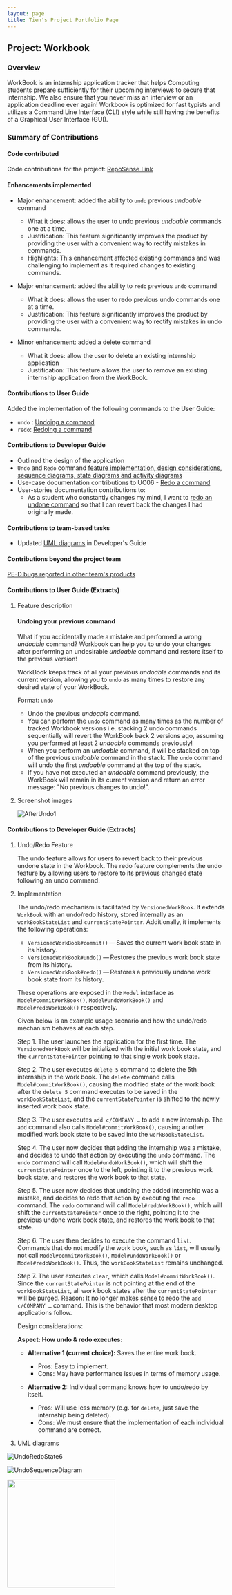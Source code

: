 ```yaml
---
layout: page
title: Tien's Project Portfolio Page
---
```


## Project: Workbook

### Overview

WorkBook is an internship application tracker that helps Computing students prepare sufficiently 
for their upcoming interviews to secure that internship. We also ensure that you never miss an 
interview or an application deadline ever again! 
Workbook is optimized for fast typists and utilizes a Command Line Interface (CLI) style while 
still having the benefits of a Graphical User Interface (GUI).

### Summary of Contributions

#### Code contributed
Code contributions for the project: [RepoSense Link](https://nus-cs2103-ay2223s1.github.io/tp-dashboard/?search=tienyu2000&breakdown=true&sort=groupTitle&sortWithin=title&since=2022-09-16&timeframe=commit&mergegroup=&groupSelect=groupByRepos&checkedFileTypes=docs~functional-code~test-code~other)

#### Enhancements implemented

- Major enhancement: added the ability to `undo` previous <em>undoable</em> command
  - What it does: allows the user to undo previous <em>undoable</em> commands one at a time.
  - Justification: This feature significantly improves the product by providing the user with a convenient way to rectify mistakes in commands.
  - Highlights: This enhancement affected existing commands and was challenging to implement as it required changes to existing commands.

- Major enhancement: added the ability to `redo` previous `undo` command
  - What it does: allows the user to redo previous undo commands one at a time.
  - Justification: This feature significantly improves the product by providing the user with a convenient way to rectify mistakes in undo commands.
  
- Minor enhancement: added a delete command 
  - What it does: allow the user to delete an existing internship application
  - Justification: This feature allows the user to remove an existing internship application from the WorkBook.
    

#### Contributions to User Guide
Added the implementation of the following commands to the User Guide:
- `undo` : [Undoing a command](https://github.com/AY2223S1-CS2103T-T10-3/tp/pull/154)
- `redo`: [Redoing a command](https://github.com/AY2223S1-CS2103T-T10-3/tp/pull/154)

#### Contributions to Developer Guide
- Outlined the design of the application
- `Undo` and `Redo` command [feature implementation, design considerations,
sequence diagrams, state diagrams and activity diagrams](https://github.com/AY2223S1-CS2103T-T10-3/tp/pull/98)
- Use-case documentation contributions to UC06 - [Redo a command](https://github.com/AY2223S1-CS2103T-T10-3/tp/pull/79)
- User-stories documentation contributions to: 
  - As a student who constantly changes my mind, I want to [redo an undone command](https://github.com/AY2223S1-CS2103T-T10-3/tp/pull/79) so that I can revert
  back the changes I had originally made.



#### Contributions to team-based tasks 
- Updated [UML diagrams](https://github.com/AY2223S1-CS2103T-T10-3/tp/pull/98) in Developer's Guide

#### Contributions beyond the project team
[PE-D bugs reported in other team's products](https://github.com/tienyu2000/ped/issues)

<div style="page-break-after: always;"></div>

#### Contributions to User Guide (Extracts)

1. Feature description

   #### Undoing your previous command
    What if you accidentally made a mistake and performed a wrong <em>undoable</em> command?
Workbook can help you to undo your changes after performing an
undesirable <em>undoable</em> command and restore itself to the
previous version!

    WorkBook keeps track of all your previous <em>undoable</em> commands and its current version, allowing you to `undo` as many times
to restore any desired state of your WorkBook.

    Format: `undo`
   * Undo the previous <em>undoable</em> command.
   * You can perform the `undo` command as many times as the number of tracked Workbook versions
     i.e. stacking 2 undo commands sequentially will revert the WorkBook back 2
     versions ago, assuming you performed at least 2 <em>undoable</em> commands previously!
   * When you perform an <em>undoable</em> command, it will be stacked on top of the
     previous <em>undoable</em> command in the stack. The `undo` command will undo the first <em>undoable</em> command at the
     top of the stack.
   * If you have not executed an <em>undoable</em> command previously, the WorkBook will remain in its current version
     and return an error message: "No previous changes to undo!".
   

2. Screenshot images


   ![AfterUndo1](../images/AfterUndo1.png)

<div style="page-break-after: always;"></div>

#### Contributions to Developer Guide (Extracts)

1. Undo/Redo Feature

    The undo feature allows for users to revert back to their previous undone state in the Workbook.
The redo feature complements the undo feature by allowing users to restore to its previous changed state following an undo command.

2. Implementation

    The undo/redo mechanism is facilitated by `VersionedWorkBook`. It extends `WorkBook` with an undo/redo history, stored internally as an `workBookStateList` and `currentStatePointer`. Additionally, it implements the following operations:

   * `VersionedWorkBook#commit()` — Saves the current work book state in its history.
   * `VersionedWorkBook#undo()` — Restores the previous work book state from its history.
   * `VersionedWorkBook#redo()` — Restores a previously undone work book state from its history.

    These operations are exposed in the `Model` interface as `Model#commitWorkBook()`, `Model#undoWorkBook()` and `Model#redoWorkBook()` respectively.

    Given below is an example usage scenario and how the undo/redo mechanism behaves at each step.

    Step 1. The user launches the application for the first time. The `VersionedWorkBook` will be initialized with the initial work book state, and the `currentStatePointer` pointing to that single work book state.

    Step 2. The user executes `delete 5` command to delete the 5th internship in the work book. The `delete` command calls `Model#commitWorkBook()`, causing the modified state of the work book after the `delete 5` command executes to be saved in the `workBookStateList`, and the `currentStatePointer` is shifted to the newly inserted work book state.

    Step 3. The user executes `add c/COMPANY …​` to add a new internship. The `add` command also calls `Model#commitWorkBook()`, causing another modified work book state to be saved into the `workBookStateList`. 

    Step 4. The user now decides that adding the internship was a mistake, and decides to undo that action by executing the `undo` command. The `undo` command will call `Model#undoWorkBook()`, which will shift the `currentStatePointer` once to the left, pointing it to the previous work book state, and restores the work book to that state.

    Step 5. The user now decides that undoing the added internship was a mistake, and decides to redo that action by executing the `redo` command. The `redo` command will call `Model#redoWorkBook()`, which will shift the `currentStatePointer` once to the right, pointing it to the previous undone work book state, and restores the work book to that state.

    Step 6. The user then decides to execute the command `list`. Commands that do not modify the work book, such as `list`, will usually not call `Model#commitWorkBook()`, `Model#undoWorkBook()` or `Model#redoWorkBook()`. Thus, the `workBookStateList` remains unchanged.

    Step 7. The user executes `clear`, which calls `Model#commitWorkBook()`. Since the `currentStatePointer` is not pointing at the end of the `workBookStateList`, all work book states after the `currentStatePointer` will be purged. Reason: It no longer makes sense to redo the `add c/COMPANY …​` command. This is the behavior that most modern desktop applications follow.

    Design considerations:

    **Aspect: How undo & redo executes:**

   * **Alternative 1 (current choice):** Saves the entire work book.
     * Pros: Easy to implement.
     * Cons: May have performance issues in terms of memory usage.

   * **Alternative 2:** Individual command knows how to undo/redo by
     itself.
     * Pros: Will use less memory (e.g. for `delete`, just save the internship being deleted).
     * Cons: We must ensure that the implementation of each individual command are correct.


3. UML diagrams

![UndoRedoState6](../images/UndoRedoState6.png)


![UndoSequenceDiagram](../images/UndoSequenceDiagram.png)

<img src="../images/CommitActivityDiagram.png" width=250/>
